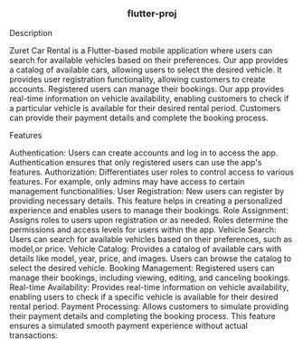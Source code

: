 <h3 align="center">flutter-proj</h3>

<a name="introduction">Description</a>

Zuret Car Rental is a Flutter-based mobile application where users can search for available vehicles based on their preferences. Our app provides a catalog of available cars, allowing users to select the desired vehicle. It provides user registration functionality, allowing customers to create accounts. Registered users can manage their bookings. Our app provides real-time information on vehicle availability, enabling customers to check if a particular vehicle is available for their desired rental period. Customers can provide their payment details and complete the booking process.

<a name="tech-stack">Features</a>

Authentication: Users can create accounts and log in to access the app. Authentication ensures that only registered users can use the app's features.
Authorization: Differentiates user roles to control access to various features. For example, only admins may have access to certain management functionalities.
User Registration: New users can register by providing necessary details. This feature helps in creating a personalized experience and enables users to manage their bookings.
Role Assignment: Assigns roles to users upon registration or as needed. Roles determine the permissions and access levels for users within the app.
Vehicle Search: Users can search for available vehicles based on their preferences, such as model,or price.
Vehicle Catalog: Provides a catalog of available cars with details like model, year, price, and images. Users can browse the catalog to select the desired vehicle.
Booking Management: Registered users can manage their bookings, including viewing, editing, and canceling bookings.
Real-time Availability: Provides real-time information on vehicle availability, enabling users to check if a specific vehicle is available for their desired rental period.
Payment Processing: Allows customers to simulate providing their payment details and completing the booking process. This feature ensures a simulated smooth payment experience without actual transactions.


